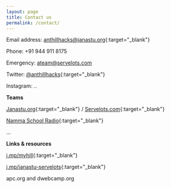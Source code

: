 ```yaml
---
layout: page
title: Contact us
permalink: /contact/
---
```


Email address: [anthillhacks@janastu.org](mailto:anthillhacks@janastu.org){:target="_blank"}

Phone: +91 944 911 8175

Emergency: ateam@servelots.com

Twitter: [@anthillhacks](https://twitter.com/anthillhacks){:target="_blank"}

Instagram: ..

**Teams**

[Janastu.org](https://janastu.org){:target="_blank"} / [Servelots.com](http://servelots.com){:target="_blank"}

[Namma School Radio](https://namdu1radio.com){:target="_blank"}

...


**Links & resources**

[j.mp/myhill](https://j.mp/myhill){:target="_blank"}

[j.mp/janastu-servelots](https://j.mp/janastu-servelots){:target="_blank"}

apc.org and dwebcamp.org


